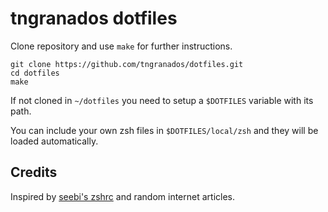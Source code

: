 # tngranados dotfiles

Clone repository and use `make` for further instructions.

```
git clone https://github.com/tngranados/dotfiles.git
cd dotfiles
make
```

If not cloned in `~/dotfiles` you need to setup a `$DOTFILES` variable with its path.

You can include your own zsh files in `$DOTFILES/local/zsh` and they will be loaded automatically.

## Credits

Inspired by [seebi's zshrc](https://github.com/seebi/zshrc) and random internet articles.
